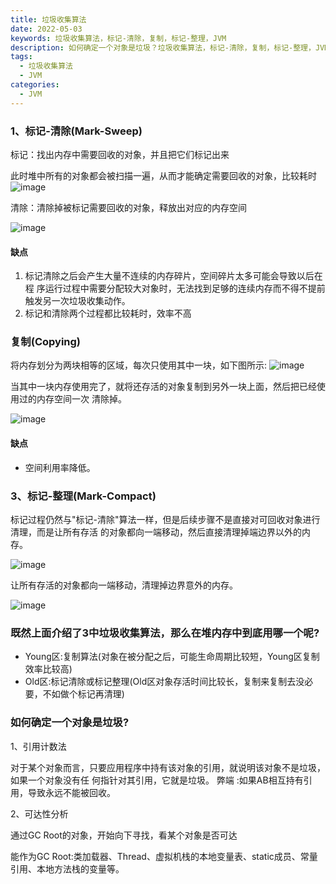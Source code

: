 ```yaml
---
title: 垃圾收集算法
date: 2022-05-03
keywords: 垃圾收集算法，标记-清除，复制，标记-整理，JVM
description: 如何确定一个对象是垃圾？垃圾收集算法，标记-清除，复制，标记-整理，JVM，Young区:复制算法，Old区:标记清除或标记整理
tags:
  - 垃圾收集算法
  - JVM
categories:
  - JVM
---
```


### 1、标记-清除(Mark-Sweep)

标记：找出内存中需要回收的对象，并且把它们标记出来

此时堆中所有的对象都会被扫描一遍，从而才能确定需要回收的对象，比较耗时
![image](http://java-run-blog.oss-cn-zhangjiakou.aliyuncs.com/9fc245b9461b412ead1be84f3beb769c.png)

清除：清除掉被标记需要回收的对象，释放出对应的内存空间

![image](http://java-run-blog.oss-cn-zhangjiakou.aliyuncs.com/768f8e4284984c2fbb17a609fbc63fc3.png)

#### 缺点
1. 标记清除之后会产生大量不连续的内存碎片，空间碎片太多可能会导致以后在程 序运行过程中需要分配较大对象时，无法找到足够的连续内存而不得不提前触发另一次垃圾收集动作。
2. 标记和清除两个过程都比较耗时，效率不高 

### 复制(Copying)

将内存划分为两块相等的区域，每次只使用其中一块，如下图所示:
![image](http://java-run-blog.oss-cn-zhangjiakou.aliyuncs.com/a07c2d6fd5c749099a0f5cb3a4ffa64f.png)

当其中一块内存使用完了，就将还存活的对象复制到另外一块上面，然后把已经使用过的内存空间一次 清除掉。

![image](http://java-run-blog.oss-cn-zhangjiakou.aliyuncs.com/c9bed98ae40846709486e04342addc49.png)

#### 缺点
- 空间利用率降低。

### 3、标记-整理(Mark-Compact)

标记过程仍然与"标记-清除"算法一样，但是后续步骤不是直接对可回收对象进行清理，而是让所有存活 的对象都向一端移动，然后直接清理掉端边界以外的内存。

![image](http://java-run-blog.oss-cn-zhangjiakou.aliyuncs.com/772ac47723f644f7b17c3656566b0f72.png)

让所有存活的对象都向一端移动，清理掉边界意外的内存。

![image](http://java-run-blog.oss-cn-zhangjiakou.aliyuncs.com/314f53332e354da8aec78ff2e66fdd24.png)


### 既然上面介绍了3中垃圾收集算法，那么在堆内存中到底用哪一个呢?

- Young区:复制算法(对象在被分配之后，可能生命周期比较短，Young区复制效率比较高) 
- Old区:标记清除或标记整理(Old区对象存活时间比较长，复制来复制去没必要，不如做个标记再清理)

### 如何确定一个对象是垃圾?

1、引用计数法
    
对于某个对象而言，只要应用程序中持有该对象的引用，就说明该对象不是垃圾，如果一个对象没有任 何指针对其引用，它就是垃圾。
弊端 :如果AB相互持有引用，导致永远不能被回收。

2、可达性分析

通过GC Root的对象，开始向下寻找，看某个对象是否可达

能作为GC Root:类加载器、Thread、虚拟机栈的本地变量表、static成员、常量引用、本地方法栈的变量等。

